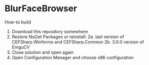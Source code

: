 # BlurFaceBrowser
How-to build
1. Download this repository somewhere
2. Restore NuGet Packages or reinstall:
  2a. last version of CEFSharp.Winforms and CEFSharp.Common
  2b. 3.0.0 version of EmguCV
3. Close solution and open again
4. Open Configuration Manager and choose x86 configuration
